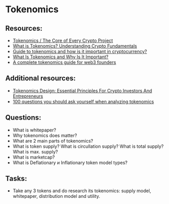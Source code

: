 # Tokenomics

## Resources:
* [Tokenomics / The Core of Every Crypto Project](https://www.youtube.com/watch?v=uA40CSoxoDY)
* [What is Tokenomics? Understanding Crypto Fundamentals](https://www.youtube.com/watch?v=NOjST7ny4oY)
* [Guide to tokenomics and how is it important in cryptocurrency?](https://guidefinancehub.com/guide-to-tokenomics-in-cryptocurrency/)
* [What Is Tokenomics and Why Is It Important?](https://www.coindesk.com/learn/what-is-tokenomics-and-why-is-it-important/)
* [A complete tokenomics guide for web3 founders](https://victorugochukwu.com/a-complete-tokenomics-guide-for-web3-founders)

## Additional resources:
* [Tokenomics Design: Essential Principles For Crypto Investors And Entrepreneurs](https://hacken.io/discover/tokenomics-design-principles/)
* [100 questions you should ask yourself when analyzing tokenomics](https://medium.com/@kinaumov/100-questions-tokenomics-c31382966785)


## Questions:

* What is whitepaper? 
* Why tokenomics does matter?
* What are 2 main parts of tokenomics?
* What is token supply? What is circullation supply? What is total supply? What is max. supply?
* What is marketcap?
* What is Deflationary и Inflationary token model types?

## Tasks:

* Take any 3 tokens and do research its tokenomics: supply model, whitepaper, distribution model and utility.

